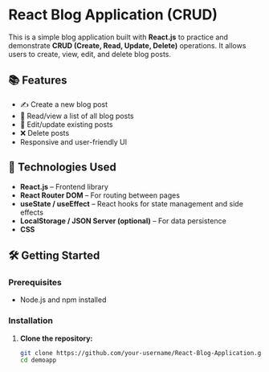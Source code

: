 # React Blog Application (CRUD)

This is a simple blog application built with **React.js** to practice and demonstrate **CRUD (Create, Read, Update, Delete)** operations. It allows users to create, view, edit, and delete blog posts.

## 📚 Features

- ✍️ Create a new blog post
- 📖 Read/view a list of all blog posts
- 📝 Edit/update existing posts
- ❌ Delete posts
- Responsive and user-friendly UI

## 🚀 Technologies Used

- **React.js** – Frontend library
- **React Router DOM** – For routing between pages
- **useState / useEffect** – React hooks for state management and side effects
- **LocalStorage / JSON Server (optional)** – For data persistence 
- **CSS**

## 🛠️ Getting Started

### Prerequisites

- Node.js and npm installed

### Installation

1. **Clone the repository:**
   ```bash
   git clone https://github.com/your-username/React-Blog-Application.git
   cd demoapp

